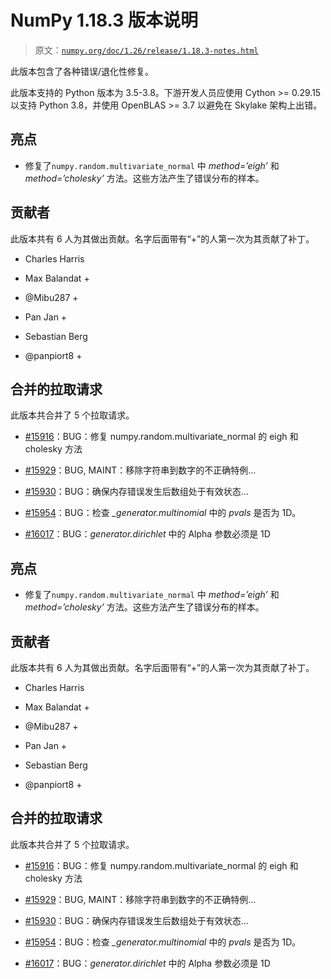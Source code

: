 # NumPy 1.18.3 版本说明

> 原文：[`numpy.org/doc/1.26/release/1.18.3-notes.html`](https://numpy.org/doc/1.26/release/1.18.3-notes.html)

此版本包含了各种错误/退化性修复。

此版本支持的 Python 版本为 3.5-3.8。下游开发人员应使用 Cython >= 0.29.15 以支持 Python 3.8，并使用 OpenBLAS >= 3.7 以避免在 Skylake 架构上出错。

## 亮点

+   修复了`numpy.random.multivariate_normal` 中 *method=’eigh’* 和 *method=’cholesky’* 方法。这些方法产生了错误分布的样本。

## 贡献者

此版本共有 6 人为其做出贡献。名字后面带有“+”的人第一次为其贡献了补丁。

+   Charles Harris

+   Max Balandat +

+   @Mibu287 +

+   Pan Jan +

+   Sebastian Berg

+   @panpiort8 +

## 合并的拉取请求

此版本共合并了 5 个拉取请求。

+   [#15916](https://github.com/numpy/numpy/pull/15916)：BUG：修复 numpy.random.multivariate_normal 的 eigh 和 cholesky 方法

+   [#15929](https://github.com/numpy/numpy/pull/15929)：BUG, MAINT：移除字符串到数字的不正确特例…

+   [#15930](https://github.com/numpy/numpy/pull/15930)：BUG：确保内存错误发生后数组处于有效状态…

+   [#15954](https://github.com/numpy/numpy/pull/15954)：BUG：检查 *_generator.multinomial* 中的 *pvals* 是否为 1D。

+   [#16017](https://github.com/numpy/numpy/pull/16017)：BUG：*generator.dirichlet* 中的 Alpha 参数必须是 1D

## 亮点

+   修复了`numpy.random.multivariate_normal` 中 *method=’eigh’* 和 *method=’cholesky’* 方法。这些方法产生了错误分布的样本。

## 贡献者

此版本共有 6 人为其做出贡献。名字后面带有“+”的人第一次为其贡献了补丁。

+   Charles Harris

+   Max Balandat +

+   @Mibu287 +

+   Pan Jan +

+   Sebastian Berg

+   @panpiort8 +

## 合并的拉取请求

此版本共合并了 5 个拉取请求。

+   [#15916](https://github.com/numpy/numpy/pull/15916)：BUG：修复 numpy.random.multivariate_normal 的 eigh 和 cholesky 方法

+   [#15929](https://github.com/numpy/numpy/pull/15929)：BUG, MAINT：移除字符串到数字的不正确特例…

+   [#15930](https://github.com/numpy/numpy/pull/15930)：BUG：确保内存错误发生后数组处于有效状态…

+   [#15954](https://github.com/numpy/numpy/pull/15954)：BUG：检查 *_generator.multinomial* 中的 *pvals* 是否为 1D。

+   [#16017](https://github.com/numpy/numpy/pull/16017)：BUG：*generator.dirichlet* 中的 Alpha 参数必须是 1D
